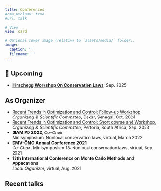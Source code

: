 ```yaml
---
title: Conferences
#cms_exclude: true
#url: talk

# View
view: card

# Optional cover image (relative to `assets/media/` folder).
image:
  caption: ''
  filename: ''
---
```


## 💬 Upcoming

- **[Hirschegg Workshop On Conservation Laws](https://www.hirschegg.ovgu.de/)**, Sep. 2025

## As Organizer

- [Recent Trends in Optimization and Control: Follow-up Workshop](https://www.igpm.rwth-aachen.de/workshop/optcon2024)<br> *Organizing & Scientific Committee*, Dakar, Senegal, Oct. 2024
- [Recent Trends in Optimization and Control: Short course and Workshop](https://www.igpm.rwth-aachen.de/workshop/optcon2023), *Organizing & Scientific Committee*, Pertoria, South Africa, Sep. 2023<br>
- **SIAM PD 2022**, *Co-Chair*<br> Minisymposium: Nonlocal conservation laws, virtual, March 2022
- **DMV-ÖMG Annual Conference 2021**<br> *Co-Chair*, Minisymposium 13: Nonlocal conservation laws, virtual, Sep. 2021
- **13th International Conference on Monte Carlo Methods and Applications**<br> *Local Organizer*, virtual, Aug. 2021


## Recent talks